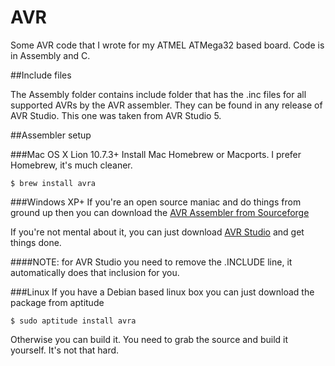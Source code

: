 AVR
===

Some AVR code that I wrote for my ATMEL ATMega32 based board. Code is in Assembly and C.

##Include files

The Assembly folder contains include folder that has the .inc files for all supported AVRs by the AVR assembler. They can be found in any release of AVR Studio. This one was taken from AVR Studio 5.

##Assembler setup

###Mac OS X Lion 10.7.3+
Install Mac Homebrew or Macports. I prefer Homebrew, it's much cleaner.

```
$ brew install avra
```

###Windows XP+
If you're an open source maniac and do things from ground up then you can download the [AVR Assembler from Sourceforge](http://sourceforge.net/projects/avra/)

If you're not mental about it, you can just download [AVR Studio](http://www.atmel.com/microsite/atmel_studio6/) and get things done. 

####NOTE: for AVR Studio you need to remove the .INCLUDE line, it automatically does that inclusion for you.


###Linux
If you have a Debian based linux box you can just download the package from aptitude
```
$ sudo aptitude install avra
```
Otherwise you can build it. You need to grab the source and build it yourself. It's not that hard.